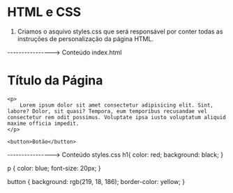 # HTML e CSS

1. Criamos o asquivo styles.css que será responsável por conter todas as instruções de personalização da página HTML.

----------------> Conteúdo index.html
<!DOCTYPE html>
<html lang="pt-br">
<head>
    <meta charset="UTF-8">
    <meta name="viewport" content="width=device-width, initial-scale=1.0">
    <link rel="stylesheet" href="./styles.css">
    <title>CSS</title>
</head>
<body>
    <h1>Título da Página</h1>

    <p>
        Lorem ipsum dolor sit amet consectetur adipisicing elit. Sint, labore? Dolor, sit quasi? Tempora, eum temporibus recusandae vel consectetur rem odit possimus. Voluptate ipsa iusto voluptatum aliquid maxime officia impedit.
    </p>

    <button>Botão</button>
</body>

</html>

----------------> Conteúdo styles.css
h1{
    color: red;
    background: black;
}

p {
    color: blue;
    font-size: 20px;
}

button {
    background: rgb(219, 18, 186);
    border-color: yellow;
}